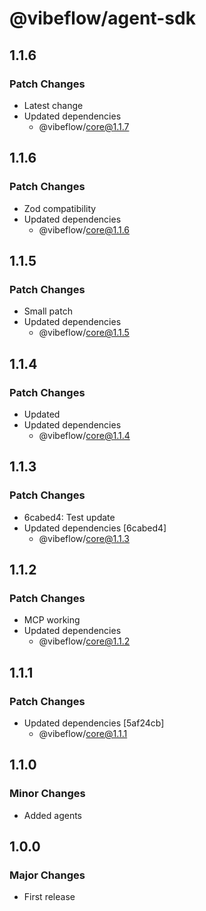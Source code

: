 # @vibeflow/agent-sdk

## 1.1.6

### Patch Changes

- Latest change
- Updated dependencies
  - @vibeflow/core@1.1.7

## 1.1.6

### Patch Changes

- Zod compatibility
- Updated dependencies
  - @vibeflow/core@1.1.6

## 1.1.5

### Patch Changes

- Small patch
- Updated dependencies
  - @vibeflow/core@1.1.5

## 1.1.4

### Patch Changes

- Updated
- Updated dependencies
  - @vibeflow/core@1.1.4

## 1.1.3

### Patch Changes

- 6cabed4: Test update
- Updated dependencies [6cabed4]
  - @vibeflow/core@1.1.3

## 1.1.2

### Patch Changes

- MCP working
- Updated dependencies
  - @vibeflow/core@1.1.2

## 1.1.1

### Patch Changes

- Updated dependencies [5af24cb]
  - @vibeflow/core@1.1.1

## 1.1.0

### Minor Changes

- Added agents

## 1.0.0

### Major Changes

- First release
